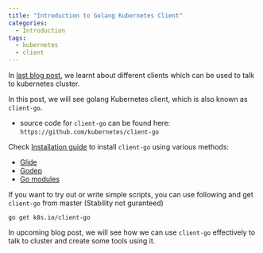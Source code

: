 ```yaml
---
title: "Introduction to Golang Kubernetes Client"
categories:
  - Introduction
tags:
  - kubernetes
  - client
---
```


In [last blog post](https://kubernauts.dev/introduction/2019/04/07/intro-kubernetes-clients.html), we learnt about different clients which can be used to talk to kubernetes cluster.


In this post, we will see golang Kubernetes client, which is also known as `client-go`.

* source code for `client-go` can be found here: `https://github.com/kubernetes/client-go`

Check [Installation guide](https://github.com/kubernetes/client-go/blob/master/INSTALL.md) to install `client-go` using various methods:

* [Glide](https://github.com/kubernetes/client-go/blob/master/INSTALL.md#glide)
* [Godep](https://github.com/kubernetes/client-go/blob/master/INSTALL.md#godep)
* [Go modules](https://github.com/kubernetes/client-go/blob/master/INSTALL.md#go-modules)

If you want to try out or write simple scripts, you can use following and get `client-go` from master
(Stability not guranteed)

```
go get k8s.io/client-go
```



In upcoming blog post, we will see how we can use `client-go` effectively to talk to cluster and create some tools using it.
